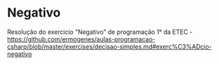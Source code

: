 # Negativo
Resolução do exercicio "Negativo" de programação 1° da ETEC - https://github.com/ermogenes/aulas-programacao-csharp/blob/master/exercises/decisao-simples.md#exerc%C3%ADcio-negativo
